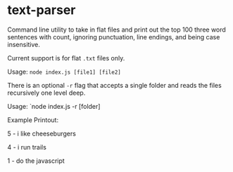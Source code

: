 # text-parser

Command line utility to take in flat files and print out the top 100 three word sentences with count, ignoring punctuation, line endings, and being case insensitive.

Current support is for flat `.txt` files only.

Usage: `node index.js [file1] [file2]`

There is an optional `-r` flag that accepts a single folder and reads the files recursively one level deep.

Usage: `node index.js -r [folder]

Example Printout:

5 - i like cheeseburgers

4 - i run trails

1 - do the javascript

